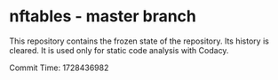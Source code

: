 # nftables - master branch

This repository contains the frozen state of the repository.
Its history is cleared. It is used only for static code
analysis with Codacy.

Commit Time: 1728436982